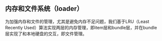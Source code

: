 ## **内存和文件系统（loader）**

为加强内存和文件的管理，尤其是避免内存不足问题，我们基于LRU（Least Recently Used）算法实现两层的内存管理，即item层和bundle层，并在bundle层实现了和本地硬盘的交互，即文件管理。